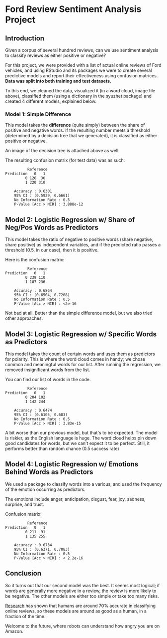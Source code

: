 # Ford Review Sentiment Analysis Project

## Introduction
Given a corpus of several hundred reviews, can we use sentiment analysis to classify reviews as either positive or negative?

For this project, we were provided with a list of actual online reviews of Ford vehicles, and using RStudio and its packages we were to create several predictive models and report their effectiveness using confusion matrices. **Data was split into both training and test datasets.**

To this end, we cleaned the data, visualized it (in a word cloud, image file above), classified them (using a dictionary in the syuzhet package) and created 4 different models, explained below.

### Model 1: Simple Difference
This model takes the **difference** (quite simply) between the share of positive and negative words. If the resulting number meets a threshold (determined by a decision tree that we generated), it is classified as either positive or negative.

An image of the decision tree is attached above as well.

The resulting confusion matrix (for test data) was as such:

`````````````````````````
          Reference
Prediction   0   1
         0 126  36
         1 220 310
                                          
    Accuracy : 0.6301          
    95% CI : (0.5929, 0.6661)
    No Information Rate : 0.5             
    P-Value [Acc > NIR] : 3.888e-12
``````````````````````````
    
## Model 2: Logistic Regression w/ Share of Neg/Pos Words as Predictors
This model takes the ratio of negative to positive words (share negative, share positive) as independent variables, and if the predicted ratio passes a threshold (0.5, in our case), then it is positive.

Here is the confusion matrix:   
``````````````````````````
          Reference
Prediction   0   1
         0 239 110
         1 107 236
                
    Accuracy : 0.6864          
    95% CI : (0.6504, 0.7208)
    No Information Rate : 0.5             
    P-Value [Acc > NIR] : <2e-16 
``````````````````````````      
Not bad at all. Better than the simple difference model, but we also tried other approaches.

## Model 3: Logistic Regression w/ Specific Words as Predictors
This model takes the count of certain words and uses them as predictors for polarity. This is where the word cloud comes in handy; we chose common and meaningful words for our list. After running the regression, we removed insignificant words from the list.

You can find our list of words in the code.
``````````````````````````  
          Reference
Prediction   0   1
         0 204 102
         1 142 244
                                         
    Accuracy : 0.6474         
    95% CI : (0.6105, 0.683)
    No Information Rate : 0.5            
    P-Value [Acc > NIR] : 3.83e-15    
``````````````````````````      
A bit worse than our previous model, but that's to be expected. The model is riskier, as the English language is huge. The word cloud helps pin down good candidates for words, but we can't expect it to be perfect. Still, it performs better than random chance (0.5 success rate)

## Model 4: Logistic Regression w/ Emotions Behind Words as Predictors
We used a package to classify words into a various, and used the frequency of the emotion occurring as predictors.

The emotions include anger, anticipation, disgust, fear, joy, sadness, surprise, and trust.

Confusion matrix:
``````````````````````````  
          Reference
Prediction   0   1
         0 211  91
         1 135 255
                                          
    Accuracy : 0.6734          
    95% CI : (0.6371, 0.7083)
    No Information Rate : 0.5             
    P-Value [Acc > NIR] : < 2.2e-16       
``````````````````````````                                            
## Conclusion
So it turns out that our second model was the best. It seems most logical; if words are generally more negative in a review, the review is more likely to be negative. The other models are either too simple or take too many risks.

[Research](http://www.mecs-press.org/ijeme/ijeme-v7-n1/v7n1-3.html) has shown that humans are around 70% accurate in classifying online reviews, so these models are around as good as a human, in a fraction of the time.

Welcome to the future, where robots can understand how angry you are on Amazon.

